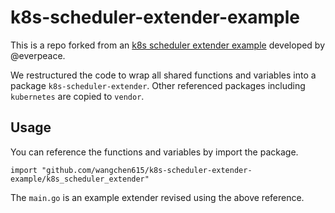 # k8s-scheduler-extender-example
This is a repo forked from an [k8s scheduler extender example](https://github.com/everpeace/k8s-scheduler-extender-example)
developed by @everpeace. 

We restructured the code to wrap all shared functions and variables into a package `k8s-scheduler-extender`.
Other referenced  packages including `kubernetes` are copied to `vendor`.

## Usage
You can reference the functions and variables by import the package.
```golang
import "github.com/wangchen615/k8s-scheduler-extender-example/k8s_scheduler_extender"
```

The `main.go` is an example extender revised using the above reference.